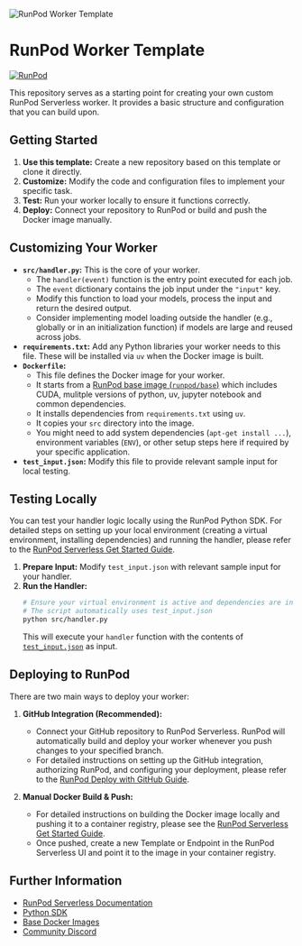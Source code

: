 ![RunPod Worker Template](https://5ccaof7hvfzuzf4p.public.blob.vercel-storage.com/6alBFvrkrTGIkdpWJeawe_image-tXkyfhuu51FV41RaT5CsBS0xOZqlHO.jpeg)

# RunPod Worker Template

[![RunPod](https://img.shields.io/badge/RunPod-Ready-success)](https://runpod.io?ref=badge)

This repository serves as a starting point for creating your own custom RunPod Serverless worker. It provides a basic structure and configuration that you can build upon.

## Getting Started

1.  **Use this template:** Create a new repository based on this template or clone it directly.
2.  **Customize:** Modify the code and configuration files to implement your specific task.
3.  **Test:** Run your worker locally to ensure it functions correctly.
4.  **Deploy:** Connect your repository to RunPod or build and push the Docker image manually.

## Customizing Your Worker

- **`src/handler.py`:** This is the core of your worker.
  - The `handler(event)` function is the entry point executed for each job.
  - The `event` dictionary contains the job input under the `"input"` key.
  - Modify this function to load your models, process the input and return the desired output.
  - Consider implementing model loading outside the handler (e.g., globally or in an initialization function) if models are large and reused across jobs.
- **`requirements.txt`:** Add any Python libraries your worker needs to this file. These will be installed via `uv` when the Docker image is built.
- **`Dockerfile`:**
  - This file defines the Docker image for your worker.
  - It starts from a [RunPod base image (`runpod/base`)](https://github.com/runpod/containers/tree/main/official-templates/base) which includes CUDA, mulitple versions of python, uv, jupyter notebook and common dependencies.
  - It installs dependencies from `requirements.txt` using `uv`.
  - It copies your `src` directory into the image.
  - You might need to add system dependencies (`apt-get install ...`), environment variables (`ENV`), or other setup steps here if required by your specific application.
- **`test_input.json`:** Modify this file to provide relevant sample input for local testing.

## Testing Locally

You can test your handler logic locally using the RunPod Python SDK. For detailed steps on setting up your local environment (creating a virtual environment, installing dependencies) and running the handler, please refer to the [RunPod Serverless Get Started Guide](https://docs.runpod.io/serverless/get-started).

1.  **Prepare Input:** Modify `test_input.json` with relevant sample input for your handler.
2.  **Run the Handler:**
    ```bash
    # Ensure your virtual environment is active and dependencies are installed
    # The script automatically uses test_input.json
    python src/handler.py
    ```
    This will execute your `handler` function with the contents of [`test_input.json`](/test_input.json) as input.

## Deploying to RunPod

There are two main ways to deploy your worker:

1.  **GitHub Integration (Recommended):**

    - Connect your GitHub repository to RunPod Serverless. RunPod will automatically build and deploy your worker whenever you push changes to your specified branch.
    - For detailed instructions on setting up the GitHub integration, authorizing RunPod, and configuring your deployment, please refer to the [RunPod Deploy with GitHub Guide](https://docs.runpod.io/serverless/github-integration).

2.  **Manual Docker Build & Push:**
    - For detailed instructions on building the Docker image locally and pushing it to a container registry, please see the [RunPod Serverless Get Started Guide](https://docs.runpod.io/serverless/get-started#step-6-build-and-push-your-docker-image).
    - Once pushed, create a new Template or Endpoint in the RunPod Serverless UI and point it to the image in your container registry.

## Further Information

- [RunPod Serverless Documentation](https://docs.runpod.io/serverless/overview)
- [Python SDK](https://github.com/runpod/runpod-python)
- [Base Docker Images](https://github.com/runpod/containers/tree/main/official-templates/base)
- [Community Discord](https://discord.gg/cUpRmau42Vd)

